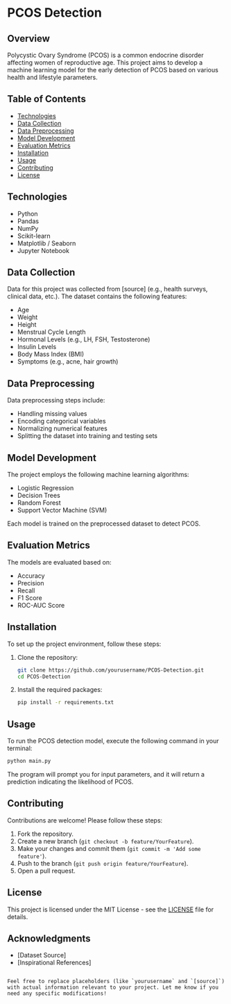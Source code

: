 
# PCOS Detection

## Overview
Polycystic Ovary Syndrome (PCOS) is a common endocrine disorder affecting women of reproductive age. This project aims to develop a machine learning model for the early detection of PCOS based on various health and lifestyle parameters.

## Table of Contents
- [Technologies](#technologies)
- [Data Collection](#data-collection)
- [Data Preprocessing](#data-preprocessing)
- [Model Development](#model-development)
- [Evaluation Metrics](#evaluation-metrics)
- [Installation](#installation)
- [Usage](#usage)
- [Contributing](#contributing)
- [License](#license)

## Technologies
- Python
- Pandas
- NumPy
- Scikit-learn
- Matplotlib / Seaborn
- Jupyter Notebook

## Data Collection
Data for this project was collected from [source] (e.g., health surveys, clinical data, etc.). The dataset contains the following features:
- Age
- Weight
- Height
- Menstrual Cycle Length
- Hormonal Levels (e.g., LH, FSH, Testosterone)
- Insulin Levels
- Body Mass Index (BMI)
- Symptoms (e.g., acne, hair growth)

## Data Preprocessing
Data preprocessing steps include:
- Handling missing values
- Encoding categorical variables
- Normalizing numerical features
- Splitting the dataset into training and testing sets

## Model Development
The project employs the following machine learning algorithms:
- Logistic Regression
- Decision Trees
- Random Forest
- Support Vector Machine (SVM)

Each model is trained on the preprocessed dataset to detect PCOS.

## Evaluation Metrics
The models are evaluated based on:
- Accuracy
- Precision
- Recall
- F1 Score
- ROC-AUC Score

## Installation
To set up the project environment, follow these steps:

1. Clone the repository:
   ```bash
   git clone https://github.com/yourusername/PCOS-Detection.git
   cd PCOS-Detection
   ```

2. Install the required packages:
   ```bash
   pip install -r requirements.txt
   ```

## Usage
To run the PCOS detection model, execute the following command in your terminal:
```bash
python main.py
```
The program will prompt you for input parameters, and it will return a prediction indicating the likelihood of PCOS.

## Contributing
Contributions are welcome! Please follow these steps:
1. Fork the repository.
2. Create a new branch (`git checkout -b feature/YourFeature`).
3. Make your changes and commit them (`git commit -m 'Add some feature'`).
4. Push to the branch (`git push origin feature/YourFeature`).
5. Open a pull request.

## License
This project is licensed under the MIT License - see the [LICENSE](LICENSE) file for details.

## Acknowledgments
- [Dataset Source]
- [Inspirational References]
```

Feel free to replace placeholders (like `yourusername` and `[source]`) with actual information relevant to your project. Let me know if you need any specific modifications!
